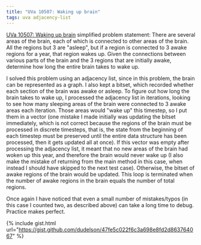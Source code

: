 ```yaml
---
title: "UVa 10507: Waking up brain"
tags: uva adjacency-list
---
```

[UVa 10507: Waking up brain](https://uva.onlinejudge.org/external/105/p10507.pdf) simplified problem statement: There are several areas of the brain, each of which is connected to other areas of the brain. All the regions but 3 are "asleep", but if a region is connected to 3 awake regions for a year, that region wakes up. Given the connections between various parts of the brain and the 3 regions that are initially awake, determine how long the entire brain takes to wake up.
<!--more-->
I solved this problem using an adjacency list, since in this problem, the brain can be represented as a graph. I also kept a bitset, which recorded whether each section of the brain was awake or asleep. To figure out how long the brain takes to wake up, I processed the adjacency list in iterations, looking to see how many sleeping areas of the brain were connected to 3 awake areas each iteration. Those areas would "wake up" this timestep, so I put them in a vector (one mistake I made initially was updating the bitset immediately, which is not correct because the regions of the brain must be processed in discrete timesteps, that is, the state from the beginning of each timestep must be preserved until the entire data structure has been processed, then it gets updated all at once). If this vector was empty after processing the adjacency list, it meant that no new areas of the brain had woken up this year, and therefore the brain would never wake up (I also make the mistake of returning from the main method in this case, when instead I should have skipped to the next test case). Otherwise, the bitset of awake regions of the brain would be updated. This loop is terminated when the number of awake regions in the brain equals the number of total regions.

Once again I have noticed that even a small number of mistakes/typos (in this case I counted two, as described above) can take a long time to debug. Practice makes perfect.

{% include gist.html url="https://gist.github.com/dudelson/47fe5c022f6c3a698e8fd2d863764067" %}

